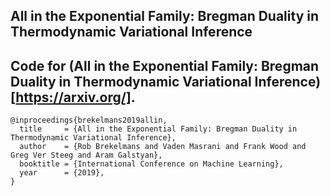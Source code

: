 ## All in the Exponential Family: Bregman Duality in Thermodynamic Variational Inference

Code for (All in the Exponential Family: Bregman Duality in Thermodynamic Variational Inference)[https://arxiv.org/].
---

```
@inproceedings{brekelmans2019allin,
  title     = {All in the Exponential Family: Bregman Duality in Thermodynamic Variational Inference},
  author    = {Rob Brekelmans and Vaden Masrani and Frank Wood and Greg Ver Steeg and Aram Galstyan},
  booktitle = {International Conference on Machine Learning},
  year      = {2019},
}
```
